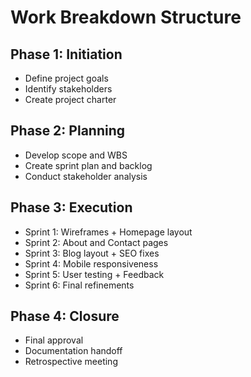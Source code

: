 # Work Breakdown Structure

## Phase 1: Initiation
- Define project goals
- Identify stakeholders
- Create project charter

## Phase 2: Planning
- Develop scope and WBS
- Create sprint plan and backlog
- Conduct stakeholder analysis

## Phase 3: Execution
- Sprint 1: Wireframes + Homepage layout
- Sprint 2: About and Contact pages
- Sprint 3: Blog layout + SEO fixes
- Sprint 4: Mobile responsiveness
- Sprint 5: User testing + Feedback
- Sprint 6: Final refinements

## Phase 4: Closure
- Final approval
- Documentation handoff
- Retrospective meeting
